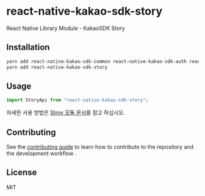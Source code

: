# react-native-kakao-sdk-story

React Native Library Module - KakaoSDK Story

## Installation

```sh
yarn add react-native-kakao-sdk-common react-native-kakao-sdk-auth react-native-kakao-sdk-user
yarn add react-native-kakao-sdk-story
```

## Usage

```js
import StoryApi from "react-native-kakao-sdk-story";
```

자세한 사용 방법은 [Stroy 모듈 문서](https://github.com/kakao-tam/react-native-kakao-sdk/wiki/Stroy)를 참고 하십시오.

## Contributing

See the [contributing guide](https://github.com/kakao-tam/react-native-kakao-sdk/wiki/Contributing) to learn how to contribute to the repository and the development workflow .

## License

MIT
